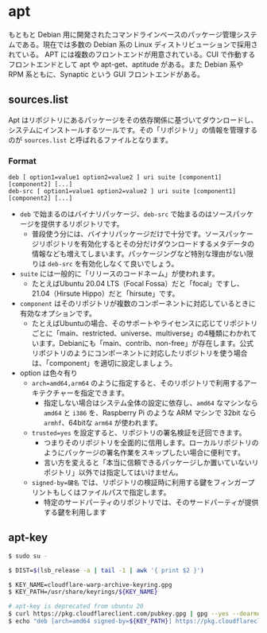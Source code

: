 # apt
もともと Debian 用に開発されたコマンドラインベースのパッケージ管理システムである。現在では多数の Debian 系の Linux ディストリビューションで採用されている。
APT には複数のフロントエンドが用意されている。CUI で作動するフロントエンドとして apt や apt-get、aptitude がある。また Debian 系や RPM 系ともに、Synaptic という GUI フロントエンドがある。

## sources.list
Apt はリポジトリにあるパッケージをその依存関係に基づいてダウンロードし、システムにインストールするツールです。その「リポジトリ」の情報を管理するのが `sources.list` と呼ばれるファイルとなります。

### Format
```
deb [ option1=value1 option2=value2 ] uri suite [component1] [component2] [...]
deb-src [ option1=value1 option2=value2 ] uri suite [component1] [component2] [...]
```

* `deb` で始まるのはバイナリパッケージ、`deb-src` で始まるのはソースパッケージを提供するリポジトリです。
  * 普段使う分には、バイナリパッケージだけで十分です。ソースパッケージリポジトリを有効化するとその分だけダウンロードするメタデータの情報なども増えてしまいます。パッケージングなど特別な理由がない限りは `deb-src` を有効化しなくて良いでしょう。
* `suite` には一般的に「リリースのコードネーム」が使われます。
  * たとえばUbuntu 20.04 LTS（Focal Fossa）だと「focal」ですし、21.04（Hirsute Hippo）だと「hirsute」です。
* `component` はそのリポジトリが複数のコンポーネントに対応しているときに有効なオプションです。
  * たとえばUbuntuの場合、そのサポートやライセンスに応じてリポジトリごとに「main、restricted、universe、multiverse」の4種類にわかれています。Debianにも「main、contrib、non-free」が存在します。公式リポジトリのようにコンポーネントに対応したリポジトリを使う場合は、「⁠component」を適切に設定しましょう。
* option は色々有り
  * `arch=amd64,arm64` のように指定すると、そのリポジトリで利用するアーキテクチャーを指定できます。
    * 指定しない場合はシステム全体の設定に依存し、`amd64` なマシンなら `amd64` と `i386` を、Raspberry Pi のような ARM マシンで 32bit なら `armhf⁠`⁠、64bitな `arm64` が使われます。
  * `trusted=yes` を設定すると、リポジトリの署名検証を迂回できます。
    * つまりそのリポジトリを全面的に信用します。ローカルリポジトリのようにパッケージの署名作業をスキップしたい場合に便利です。
    * 言い方を変えると「本当に信頼できるパッケージしか置いていないリポジトリ」以外では指定してはいけません。
  * `signed-by=鍵名` では、リポジトリの検証時に利用する鍵をフィンガープリントもしくはファイルパスで指定します。
    * 特定のサードパーティのリポジトリでは、そのサードパーティが提供する鍵を利用します

## apt-key
```bash
$ sudo su -

$ DIST=$(lsb_release -a | tail -1 | awk '{ print $2 }')

$ KEY_NAME=cloudflare-warp-archive-keyring.gpg
$ KEY_PATH=/usr/share/keyrings/${KEY_NAME}

# apt-key is deprecated from ubuntu 20
$ curl https://pkg.cloudflareclient.com/pubkey.gpg | gpg --yes --dearmor --output ${KEY_PATH}
$ echo "deb [arch=amd64 signed-by=${KEY_PATH}] https://pkg.cloudflareclient.com/ ${DIST} main" > /etc/apt/sources.list.d/cloudflare-client.list
```
